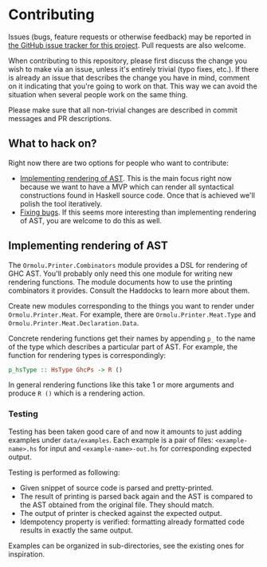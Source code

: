 # Contributing

Issues (bugs, feature requests or otherwise feedback) may be reported in
[the GitHub issue tracker for this
project](https://github.com/tweag/ormolu/issues). Pull requests are also
welcome.

When contributing to this repository, please first discuss the change you
wish to make via an issue, unless it's entirely trivial (typo fixes, etc.).
If there is already an issue that describes the change you have in mind,
comment on it indicating that you're going to work on that. This way we can
avoid the situation when several people work on the same thing.

Please make sure that all non-trivial changes are described in commit
messages and PR descriptions.

## What to hack on?

Right now there are two options for people who want to contribute:

* [Implementing rendering of AST][cover-ast]. This is the main focus right
  now because we want to have a MVP which can render all syntactical
  constructions found in Haskell source code. Once that is achieved we'll
  polish the tool iteratively.
* [Fixing bugs][bugs]. If this seems more interesting than implementing
  rendering of AST, you are welcome to do this as well.

## Implementing rendering of AST

The `Ormolu.Printer.Combinators` module provides a DSL for rendering of GHC
AST. You'll probably only need this one module for writing new rendering
functions. The module documents how to use the printing combinators it
provides. Consult the Haddocks to learn more about them.

Create new modules corresponding to the things you want to render under
`Ormolu.Printer.Meat`. For example, there are `Ormolu.Printer.Meat.Type` and
`Ormolu.Printer.Meat.Declaration.Data`.

Concrete rendering functions get their names by appending `p_` to the name
of the type which describes a particular part of AST. For example, the
function for rendering types is correspondingly:

```haskell
p_hsType :: HsType GhcPs -> R ()
```

In general rendering functions like this take 1 or more arguments and
produce `R ()` which is a rendering action.

### Testing

Testing has been taken good care of and now it amounts to just adding
examples under `data/examples`. Each example is a pair of files:
`<example-name>.hs` for input and `<example-name>-out.hs` for corresponding
expected output.

Testing is performed as following:

* Given snippet of source code is parsed and pretty-printed.
* The result of printing is parsed back again and the AST is compared to the
  AST obtained from the original file. They should match.
* The output of printer is checked against the expected output.
* Idempotency property is verified: formatting already formatted code
  results in exactly the same output.

Examples can be organized in sub-directories, see the existing ones for
inspiration.

[cover-ast]: https://github.com/tweag/ormolu/issues?q=is%3Aissue+is%3Aopen+label%3Acovering-ghc-ast
[bugs]: https://github.com/tweag/ormolu/issues?q=is%3Aissue+is%3Aopen+label%3Abug
